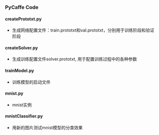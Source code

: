 ### PyCaffe Code

#### **createPrototxt.py**

- 生成网络配置文件：train.prototxt和val.prototxt，分别用于训练阶段和验证阶段

#### **createSolver.py**

- 生成训练配置文件solver.prototxt, 用于配置训练过程中的各种参数

#### **trainModel.py**

- 训练模型的启动文件

#### **mnist.py**

- mnist实例

#### **mnistClassifier.py**

- 用新的图片测试mnist模型的分类效果





